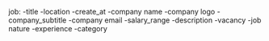 job:
-title
-location
-create_at
-company name
-company logo
-company_subtitle
-company email
-salary_range
-description
-vacancy
-job nature
-experience
-category
